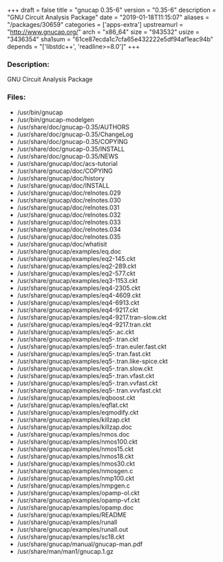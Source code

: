 +++
draft = false
title = "gnucap 0.35-6"
version = "0.35-6"
description = "GNU Circuit Analysis Package"
date = "2019-01-18T11:15:07"
aliases = "/packages/30659"
categories = ['apps-extra']
upstreamurl = "http://www.gnucap.org/"
arch = "x86_64"
size = "943532"
usize = "3436354"
sha1sum = "61ce87ecda1c7cfa65e432222e5df94af1eac94b"
depends = "['libstdc++', 'readline>=8.0']"
+++
### Description: 
GNU Circuit Analysis Package

### Files: 
* /usr/bin/gnucap
* /usr/bin/gnucap-modelgen
* /usr/share/doc/gnucap-0.35/AUTHORS
* /usr/share/doc/gnucap-0.35/ChangeLog
* /usr/share/doc/gnucap-0.35/COPYING
* /usr/share/doc/gnucap-0.35/INSTALL
* /usr/share/doc/gnucap-0.35/NEWS
* /usr/share/gnucap/doc/acs-tutorial
* /usr/share/gnucap/doc/COPYING
* /usr/share/gnucap/doc/history
* /usr/share/gnucap/doc/INSTALL
* /usr/share/gnucap/doc/relnotes.029
* /usr/share/gnucap/doc/relnotes.030
* /usr/share/gnucap/doc/relnotes.031
* /usr/share/gnucap/doc/relnotes.032
* /usr/share/gnucap/doc/relnotes.033
* /usr/share/gnucap/doc/relnotes.034
* /usr/share/gnucap/doc/relnotes.035
* /usr/share/gnucap/doc/whatisit
* /usr/share/gnucap/examples/eq.doc
* /usr/share/gnucap/examples/eq2-145.ckt
* /usr/share/gnucap/examples/eq2-289.ckt
* /usr/share/gnucap/examples/eq2-577.ckt
* /usr/share/gnucap/examples/eq3-1153.ckt
* /usr/share/gnucap/examples/eq4-2305.ckt
* /usr/share/gnucap/examples/eq4-4609.ckt
* /usr/share/gnucap/examples/eq4-6913.ckt
* /usr/share/gnucap/examples/eq4-9217.ckt
* /usr/share/gnucap/examples/eq4-9217.tran-slow.ckt
* /usr/share/gnucap/examples/eq4-9217.tran.ckt
* /usr/share/gnucap/examples/eq5-.ac.ckt
* /usr/share/gnucap/examples/eq5-.tran.ckt
* /usr/share/gnucap/examples/eq5-.tran.euler.fast.ckt
* /usr/share/gnucap/examples/eq5-.tran.fast.ckt
* /usr/share/gnucap/examples/eq5-.tran.like-spice.ckt
* /usr/share/gnucap/examples/eq5-.tran.slow.ckt
* /usr/share/gnucap/examples/eq5-.tran.vfast.ckt
* /usr/share/gnucap/examples/eq5-.tran.vvfast.ckt
* /usr/share/gnucap/examples/eq5-.tran.vvvfast.ckt
* /usr/share/gnucap/examples/eqboost.ckt
* /usr/share/gnucap/examples/eqflat.ckt
* /usr/share/gnucap/examples/eqmodify.ckt
* /usr/share/gnucap/examples/killzap.ckt
* /usr/share/gnucap/examples/killzap.doc
* /usr/share/gnucap/examples/nmos.doc
* /usr/share/gnucap/examples/nmos100.ckt
* /usr/share/gnucap/examples/nmos15.ckt
* /usr/share/gnucap/examples/nmos18.ckt
* /usr/share/gnucap/examples/nmos30.ckt
* /usr/share/gnucap/examples/nmosgen.c
* /usr/share/gnucap/examples/nmp100.ckt
* /usr/share/gnucap/examples/nmpgen.c
* /usr/share/gnucap/examples/opamp-ol.ckt
* /usr/share/gnucap/examples/opamp-vf.ckt
* /usr/share/gnucap/examples/opamp.doc
* /usr/share/gnucap/examples/README
* /usr/share/gnucap/examples/runall
* /usr/share/gnucap/examples/runall.out
* /usr/share/gnucap/examples/sc18.ckt
* /usr/share/gnucap/manual/gnucap-man.pdf
* /usr/share/man/man1/gnucap.1.gz
